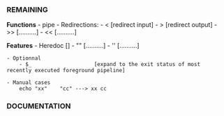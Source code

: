 




### REMAINING
**Functions**
	- pipe 
	- Redirections:
		- <						[redirect input]
		- >						[redirect output]
		- >>					[..........]
		- <<					[..........]

**Features**
	- Heredoc					[]
	- ""						[..........]
	- ''						[..........]
	
	- Optionnal
		- $_					[expand to the exit status of most recently executed foreground pipeline]

	- Manual cases
		echo "xx"    "cc" ---> xx cc

### DOCUMENTATION






